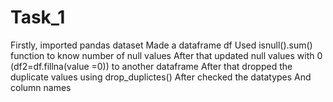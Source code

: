 # Task_1
Firstly, imported pandas dataset
Made a dataframe df
Used isnull().sum() function to know number of null values
After that updated null values with 0 (df2=df.fillna(value =0)) to another dataframe
After that dropped the duplicate values using drop_duplictes()
After checked the datatypes
And column names
